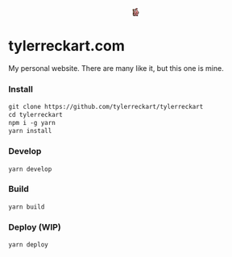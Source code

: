 <p align="center">
  <img width="16" height="16" src="./src/party-wizard.gif">
</p>

# tylerreckart.com
My personal website. There are many like it, but this one is mine. 

### Install
```
git clone https://github.com/tylerreckart/tylerreckart
cd tylerreckart
npm i -g yarn
yarn install
``` 

### Develop
```
yarn develop
```

### Build  
```
yarn build
```

### Deploy (WIP)
```
yarn deploy
```

